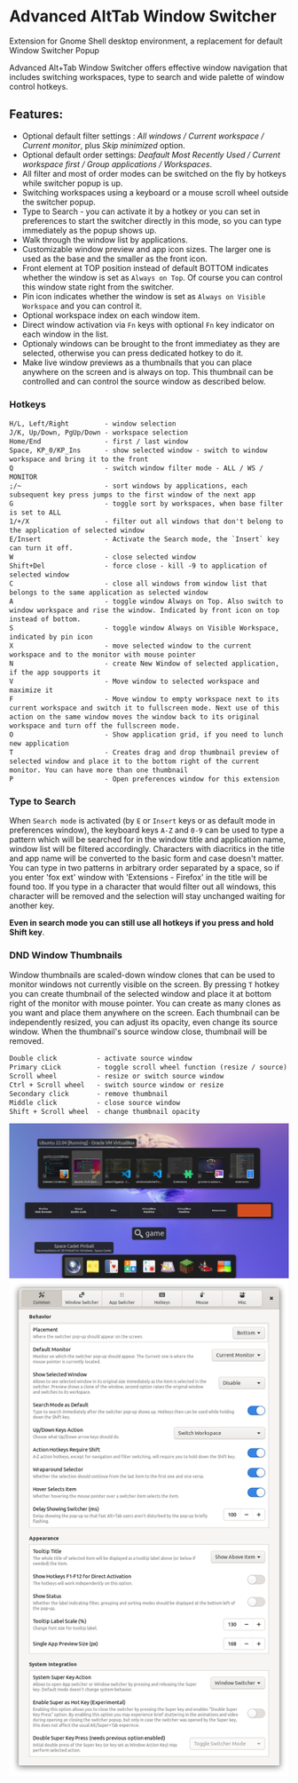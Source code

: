 # Advanced AltTab Window Switcher
Extension for Gnome Shell desktop environment, a replacement for default Window Switcher Popup

Advanced Alt+Tab Window Switcher offers effective window navigation that includes switching workspaces, type to search and wide palette of window control hotkeys.

## Features:

- Optional default filter settings : *All windows / Current workspace / Current monitor*, plus *Skip minimized* option.
- Optional default order settings: *Deafault Most Recently Used / Current workspace first / Group applications / Workspaces*.
- All filter and most of order modes can be switched on the fly by hotkeys while switcher popup is up.
- Switching workspaces using a keyboard or a mouse scroll wheel outside the switcher popup.
- Type to Search - you can activate it by a hotkey or you can set in preferences to start the switcher directly in this mode, so you can type immediately as the popup shows up.
- Walk through the window list by applications.
- Customizable window preview and app icon sizes. The larger one is used as the base and the smaller as the front icon.
- Front element at TOP position instead of default BOTTOM indicates whether the window is set as `Always on Top`. Of course you can control this window state right from the switcher.
- Pin icon indicates whether the window is set as `Always on Visible Workspace` and you can control it.
- Optional workspace index on each window item.
- Direct window activation via `Fn` keys with optional `Fn` key indicator on each window in the list.
- Optionaly windows can be brought to the front immediatey as they are selected, otherwise you can press dedicated hotkey to do it.
- Make live window previews as a thumbnails that you can place anywhere on the screen and is always on top. This thumbnail can be controlled and can control the source window as described below.

### Hotkeys

    H/L, Left/Right         - window selection
    J/K, Up/Down, PgUp/Down - workspace selection
    Home/End                - first / last window
    Space, KP_0/KP_Ins      - show selected window - switch to window workspace and bring it to the front
    Q                       - switch window filter mode - ALL / WS / MONITOR
    ;/~                     - sort windows by applications, each subsequent key press jumps to the first window of the next app
    G                       - toggle sort by workspaces, when base filter is set to ALL
    1/+/X                   - filter out all windows that don't belong to the application of selected window
    E/Insert                - Activate the Search mode, the `Insert` key can turn it off.
    W                       - close selected window
    Shift+Del               - force close - kill -9 to application of selected window
    C                       - close all windows from window list that belongs to the same application as selected window
    A                       - toggle window Always on Top. Also switch to window workspace and rise the window. Indicated by front icon on top instead of bottom.
    S                       - toggle window Always on Visible Workspace, indicated by pin icon
    X                       - move selected window to the current workspace and to the monitor with mouse pointer
    N                       - create New Window of selected application, if the app soupports it
    V                       - Move window to selected workspace and maximize it
    F                       - Move window to empty workspace next to its current workspace and switch it to fullscreen mode. Next use of this action on the same window moves the window back to its original workspace and turn off the fullscreen mode.
    O                       - Show application grid, if you need to lunch new application
    T                       - Creates drag and drop thumbnail preview of selected window and place it to the bottom right of the current monitor. You can have more than one thumbnail
    P                       - Open preferences window for this extension

### Type to Search

When `Search mode` is activated (by `E` or `Insert` keys or as default mode in preferences window), the keyboard keys `A-Z` and `0-9` can be used to type a pattern which will be searched for in the window title and application name, window list will be filtered accordingly. Characters with diacritics in the title and app name will be converted to the basic form and case doesn't matter. You can type in two patterns in arbitrary order separated by a space, so if you enter 'fox ext' window with 'Extensions - Firefox' in the title will be found too. If you type in a character that would filter out all windows, this character will be removed and the selection will stay unchanged waiting for another key.

**Even in search mode you can still use all hotkeys if you press and hold Shift key**.

### DND Window Thumbnails

Window thumbnails are scaled-down window clones that can be used to monitor windows not currently visible on the screen. By pressing `T` hotkey you can create thumbnail of the selected window and place it at bottom right of the monitor with mouse pointer. You can create as many clones as you want and place them anywhere on the screen. Each thumbnail can be independently resized, you can adjust its opacity, even change its source window. When the thumbnail's source window close, thumbnail will be removed.

    Double click          - activate source window
    Primary cLick         - toggle scroll wheel function (resize / source)
    Scroll wheel          - resize or switch source window
    Ctrl + Scroll wheel   - switch source window or resize
    Secondary click       - remove thumbnail
    Middle click          - close source window
    Shift + Scroll wheel  - change thumbnail opacity
 
![Window Switcher Popup](screenshot.png)
![Extension configuration window](screenshot1.png)
 